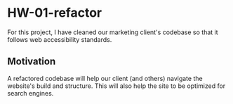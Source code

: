 # HW-01-refactor

For this project, I have cleaned our marketing client's codebase so that it follows web accessibility standards.

## Motivation

A refactored codebase will help our client (and others) navigate the website's build and structure. This will also help the site to be optimized for search engines. 

